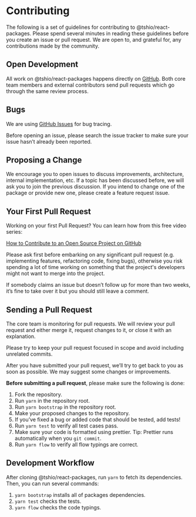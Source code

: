 # Contributing

The following is a set of guidelines for contributing to @tshio/react-packages. Please spend several minutes in reading these guidelines before you create an issue or pull request.
We are open to, and grateful for, any contributions made by the community.

## Open Development

All work on @tshio/react-packages happens directly on [GitHub](https://github.com/TheSoftwareHouse/react-packages). Both core team members and external contributors send pull requests which go through the same review process.

## Bugs

We are using [GitHub Issues](https://github.com/TheSoftwareHouse/react-packages/issues) for bug tracing.

Before opening an issue, please search the issue tracker to make sure your issue hasn’t already been reported.

## Proposing a Change

We encourage you to open issues to discuss improvements, architecture, internal implementation, etc. If a topic has been discussed before, we will ask you to join the previous discussion.
If you intend to change one of the package or provide new one, please create a feature request issue.

## Your First Pull Request

Working on your first Pull Request? You can learn how from this free video series:

[How to Contribute to an Open Source Project on GitHub](https://egghead.io/courses/how-to-contribute-to-an-open-source-project-on-github)

Please ask first before embarking on any significant pull request (e.g. implementing features, refactoring code, fixing bugs), otherwise you risk spending a lot of time working on something that the project's developers might not want to merge into the project.

If somebody claims an issue but doesn’t follow up for more than two weeks, it’s fine to take over it but you should still leave a comment.

## Sending a Pull Request

The core team is monitoring for pull requests. We will review your pull request and either merge it, request changes to it, or close it with an explanation.

Please try to keep your pull request focused in scope and avoid including unrelated commits.

After you have submitted your pull request, we’ll try to get back to you as soon as possible. We may suggest some changes or improvements.

**Before submitting a pull request**, please make sure the following is done:

1. Fork the repository.
1. Run `yarn` in the repository root.
1. Run `yarn bootstrap` in the repository root.
1. Make your proposed changes to the repository.
1. If you’ve fixed a bug or added code that should be tested, add tests!
1. Run `yarn test` to verify all test cases pass.
1. Make sure your code is formatted using prettier. Tip: Prettier runs automatically when you `git commit`.
1. Run `yarn flow` to verify all flow typings are correct.

## Development Workflow

After cloning @tshio/react-packages, run `yarn` to fetch its dependencies. Then, you can run several commands:

1. `yarn bootstrap` installs all of packages dependencies.
1. `yarn test` checks the tests.
1. `yarn flow` checks the code typings.
